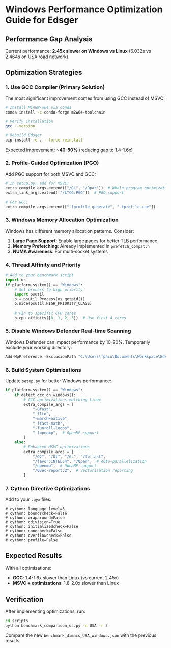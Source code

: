 # Windows Performance Optimization Guide for Edsger

## Performance Gap Analysis
Current performance: **2.45x slower on Windows vs Linux** (6.032s vs 2.464s on USA road network)

## Optimization Strategies

### 1. Use GCC Compiler (Primary Solution)
The most significant improvement comes from using GCC instead of MSVC:

```bash
# Install MinGW-w64 via conda
conda install -c conda-forge m2w64-toolchain

# Verify installation
gcc --version

# Rebuild Edsger
pip install -e . --force-reinstall
```

Expected improvement: **~40-50%** (reducing gap to 1.4-1.6x)

### 2. Profile-Guided Optimization (PGO)
Add PGO support for both MSVC and GCC:

```python
# In setup.py, add for MSVC:
extra_compile_args.extend(["/GL", "/Qpar"])  # Whole program optimization + auto-parallelization
extra_link_args.extend(["/LTCG:PGO"])  # PGO support

# For GCC:
extra_compile_args.extend(["-fprofile-generate", "-fprofile-use"])
```

### 3. Windows Memory Allocation Optimization
Windows has different memory allocation patterns. Consider:

1. **Large Page Support**: Enable large pages for better TLB performance
2. **Memory Prefetching**: Already implemented in `prefetch_compat.h`
3. **NUMA Awareness**: For multi-socket systems

### 4. Thread Affinity and Priority
```python
# Add to your benchmark script
import os
if platform.system() == "Windows":
    # Set process to high priority
    import psutil
    p = psutil.Process(os.getpid())
    p.nice(psutil.HIGH_PRIORITY_CLASS)
    
    # Pin to specific CPU cores
    p.cpu_affinity([0, 1, 2, 3])  # Use first 4 cores
```

### 5. Disable Windows Defender Real-time Scanning
Windows Defender can impact performance by 10-20%. Temporarily exclude your working directory:
```powershell
Add-MpPreference -ExclusionPath "C:\Users\fpacu\Documents\Workspace\Edsger"
```

### 6. Build System Optimizations
Update `setup.py` for better Windows performance:

```python
if platform.system() == "Windows":
    if detect_gcc_on_windows():
        # GCC optimizations matching Linux
        extra_compile_args = [
            "-Ofast",
            "-flto",
            "-march=native",
            "-ffast-math",
            "-funroll-loops",
            "-fopenmp",  # OpenMP support
        ]
    else:
        # Enhanced MSVC optimizations
        extra_compile_args = [
            "/O2", "/Ot", "/GL", "/fp:fast",
            "/favor:INTEL64", "/Qpar",  # Auto-parallelization
            "/openmp",  # OpenMP support
            "/Qvec-report:2",  # Vectorization reporting
        ]
```

### 7. Cython Directive Optimizations
Add to your `.pyx` files:
```cython
# cython: language_level=3
# cython: boundscheck=False
# cython: wraparound=False
# cython: cdivision=True
# cython: initializedcheck=False
# cython: nonecheck=False
# cython: overflowcheck=False
# cython: profile=False
```

## Expected Results
With all optimizations:
- **GCC**: 1.4-1.6x slower than Linux (vs current 2.45x)
- **MSVC + optimizations**: 1.8-2.0x slower than Linux

## Verification
After implementing optimizations, run:
```bash
cd scripts
python benchmark_comparison_os.py -n USA -r 5
```

Compare the new `benchmark_dimacs_USA_windows.json` with the previous results.